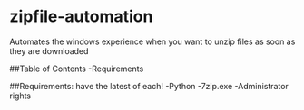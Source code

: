 # zipfile-automation

Automates the windows experience when you want to unzip files as soon as they are downloaded

##Table of Contents
-Requirements

##Requirements:
have the latest of each!
-Python
-7zip.exe
-Administrator rights
